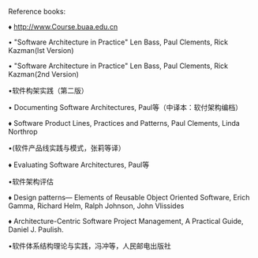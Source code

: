 Reference books:

♦	http://www.Course.buaa.edu.cn

•	 "Software Architecture in Practice" Len Bass, Paul Clements, Rick Kazman(lst Version)

•	 "Software Architecture in Practice" Len Bass, Paul Clements, Rick Kazman(2nd Version)

•软件构架实践（第二版）

•	Documenting Software Architectures, Paul等（中译本：软付架构编档）

♦	Software Product Lines, Practices and Patterns, Paul Clements, Linda Northrop

•(软件产品线实践与模式，张莉等译）

♦	Evaluating Software Architectures, Paul等

•软件架构评估

♦	Design patterns— Elements of Reusable Object Oriented Software, Erich Gamma, Richard Helm, Ralph Johnson, John Vlissides

♦	Architecture-Centric Software Project Management, A Practical Guide, Daniel J. Paulish.

•软件体系结构理论与实践，冯冲等，人民邮电出版社

